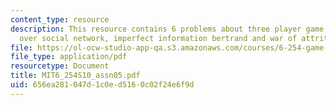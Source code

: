 ```yaml
---
content_type: resource
description: This resource contains 6 problems about three player game, cooperation
  over social network, imperfect information bertrand and war of attrition.
file: https://ol-ocw-studio-app-qa.s3.amazonaws.com/courses/6-254-game-theory-with-engineering-applications-spring-2010/656ea281047d1c0ed5160c02f24e6f9d_MIT6_254S10_assn05.pdf
file_type: application/pdf
resourcetype: Document
title: MIT6_254S10_assn05.pdf
uid: 656ea281-047d-1c0e-d516-0c02f24e6f9d
---
```

